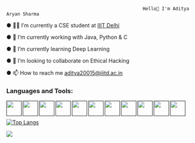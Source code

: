                                                       Hello👋 I'm Aditya Aryan Sharma

● 🧑‍🎓 I’m currently a CSE student at [IIIT Delhi](https://www.iiitd.ac.in/)

● 🔭 I’m currently working with Java, Python & C

● 🌱 I’m currently learning Deep Learning

● 👯 I’m looking to collaborate on Ethical Hacking

● 📫 How to reach me aditya20015@iiitd.ac.in

### Languages and Tools:

<a href =""><img align = "left" src = "https://cdn-icons-png.flaticon.com/512/226/226777.png" height = 40></a>
<a href =""><img align = "left" src = "https://cdn3.iconfinder.com/data/icons/logos-and-brands-adobe/512/267_Python-512.png" height = 40></a>
<a href =""><img align = "left" src = "https://upload.wikimedia.org/wikipedia/commons/1/19/C_Logo.png" height = 40></a>
<a href =""><img align = "left" src = "https://cdn.iconscout.com/icon/free/png-256/linux-3521549-2944967.png" height = 40></a>
<a href =""><img align = "left" src = "https://cdn.icon-icons.com/icons2/2107/PNG/512/file_type_vscode_icon_130084.png" height = 40></a>
<a href =""><img align = "left" src = "https://upload.wikimedia.org/wikipedia/commons/thumb/1/10/PyTorch_logo_icon.svg/1200px-PyTorch_logo_icon.svg.png" height = 40></a>
<a href =""><img align = "left" src = "https://upload.wikimedia.org/wikipedia/commons/thumb/2/21/Matlab_Logo.png/667px-Matlab_Logo.png" height = 40></a>
<a href =""><img align = "left" src = "https://upload.wikimedia.org/wikipedia/commons/thumb/6/61/HTML5_logo_and_wordmark.svg/512px-HTML5_logo_and_wordmark.svg.png" height = 40></a>
<a href =""><img align = "left" src = "https://git-scm.com/images/logos/downloads/Git-Icon-1788C.png" height = 40></a>
<a href =""><img align = "left" src = "https://upload.wikimedia.org/wikipedia/commons/thumb/d/d5/CSS3_logo_and_wordmark.svg/1452px-CSS3_logo_and_wordmark.svg.png" height = 40></a>
<a href =""><img align = "left" src = "https://upload.wikimedia.org/wikipedia/commons/6/6a/JavaScript-logo.png" height = 40></a>
<br></br>

[![Top Langs](https://github-readme-stats.vercel.app/api/top-langs/?username=Aditya-Aryan-Sharma&layout=compact)](https://github.com/anuraghazra/github-readme-stats) 

<img src = "https://github-readme-stats.vercel.app/api?username=Aditya-Aryan-Sharma&&show_icons=true&title_color=ffffff&icon_color=bb2acf&text_color=daf7dc&bg_color=151515">
